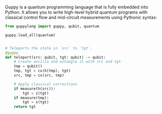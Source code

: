 Guppy is a quantum programming language that is fully embedded into Python. It
allows you to write high-level hybrid quantum programs with classical control
flow and mid-circuit measurements using Pythonic syntax:

```python
from guppylang import guppy, qubit, quantum

guppy.load_all(quantum)


# Teleports the state in `src` to `tgt`.
@guppy
def teleport(src: qubit, tgt: qubit) -> qubit:
    # Create ancilla and entangle it with src and tgt
    tmp = qubit()
    tmp, tgt = cx(h(tmp), tgt)
    src, tmp = cx(src, tmp)

    # Apply classical corrections
    if measure(h(src)):
        tgt = z(tgt)
    if measure(tmp):
        tgt = x(tgt)
    return tgt
```
